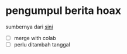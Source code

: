 # pengumpul berita hoax 

sumbernya dari [sini](https://turnbackhoax.id/)


- [ ] merge with colab 
- [ ] perlu ditambah tanggal